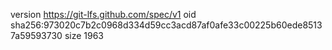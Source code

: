 version https://git-lfs.github.com/spec/v1
oid sha256:973020c7b2c0968d334d59cc3acd87af0afe33c00225b60ede85137a59593730
size 1963
